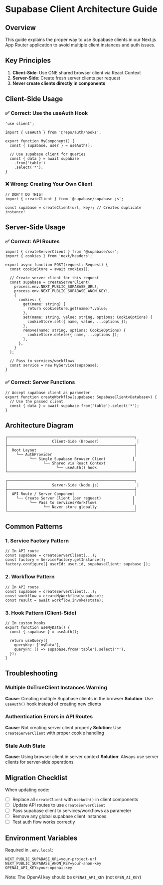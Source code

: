 # Supabase Client Architecture Guide

## Overview

This guide explains the proper way to use Supabase clients in our Next.js App Router application to avoid multiple client instances and auth issues.

## Key Principles

1. **Client-Side**: Use ONE shared browser client via React Context
2. **Server-Side**: Create fresh server clients per request
3. **Never create clients directly in components**

## Client-Side Usage

### ✅ Correct: Use the useAuth Hook

```tsx
'use client';

import { useAuth } from '@repo/auth/hooks';

export function MyComponent() {
  const { supabase, user } = useAuth();
  
  // Use supabase client for queries
  const { data } = await supabase
    .from('table')
    .select('*');
}
```

### ❌ Wrong: Creating Your Own Client

```tsx
// DON'T DO THIS!
import { createClient } from '@supabase/supabase-js';

const supabase = createClient(url, key); // Creates duplicate instance!
```

## Server-Side Usage

### ✅ Correct: API Routes

```tsx
import { createServerClient } from '@supabase/ssr';
import { cookies } from 'next/headers';

export async function POST(request: Request) {
  const cookieStore = await cookies();
  
  // Create server client for this request
  const supabase = createServerClient(
    process.env.NEXT_PUBLIC_SUPABASE_URL!,
    process.env.NEXT_PUBLIC_SUPABASE_ANON_KEY!,
    {
      cookies: {
        get(name: string) {
          return cookieStore.get(name)?.value;
        },
        set(name: string, value: string, options: CookieOptions) {
          cookieStore.set({ name, value, ...options });
        },
        remove(name: string, options: CookieOptions) {
          cookieStore.delete({ name, ...options });
        },
      },
    }
  );
  
  // Pass to services/workflows
  const service = new MyService(supabase);
}
```

### ✅ Correct: Server Functions

```tsx
// Accept supabase client as parameter
export function createWorkflow(supabase: SupabaseClient<Database>) {
  // Use the passed client
  const { data } = await supabase.from('table').select('*');
}
```

## Architecture Diagram

```
┌─────────────────────────────────────────────────────────┐
│                    Client-Side (Browser)                 │
├─────────────────────────────────────────────────────────┤
│  Root Layout                                            │
│    └── AuthProvider                                     │
│          └── Single Supabase Browser Client            │
│                └── Shared via React Context             │
│                      └── useAuth() hook                 │
└─────────────────────────────────────────────────────────┘

┌─────────────────────────────────────────────────────────┐
│                    Server-Side (Node.js)                 │
├─────────────────────────────────────────────────────────┤
│  API Route / Server Component                           │
│    └── Create Server Client (per request)              │
│          └── Pass to Services/Workflows                │
│                └── Never store globally                 │
└─────────────────────────────────────────────────────────┘
```

## Common Patterns

### 1. Service Factory Pattern

```tsx
// In API route
const supabase = createServerClient(...);
const factory = ServiceFactory.getInstance();
factory.configure({ userId: user.id, supabaseClient: supabase });
```

### 2. Workflow Pattern

```tsx
// In API route
const supabase = createServerClient(...);
const workflow = createMyWorkflow(supabase);
const result = await workflow.invoke(state);
```

### 3. Hook Pattern (Client-Side)

```tsx
// In custom hooks
export function useMyData() {
  const { supabase } = useAuth();
  
  return useQuery({
    queryKey: ['myData'],
    queryFn: () => supabase.from('table').select('*'),
  });
}
```

## Troubleshooting

### Multiple GoTrueClient Instances Warning

**Cause**: Creating multiple Supabase clients in the browser
**Solution**: Use `useAuth()` hook instead of creating new clients

### Authentication Errors in API Routes

**Cause**: Not creating server client properly
**Solution**: Use `createServerClient` with proper cookie handling

### Stale Auth State

**Cause**: Using browser client in server context
**Solution**: Always use server clients for server-side operations

## Migration Checklist

When updating code:

- [ ] Replace all `createClient` with `useAuth()` in client components
- [ ] Update API routes to use `createServerClient`
- [ ] Pass supabase client to services/workflows as parameter
- [ ] Remove any global supabase client instances
- [ ] Test auth flow works correctly

## Environment Variables

Required in `.env.local`:
```
NEXT_PUBLIC_SUPABASE_URL=your-project-url
NEXT_PUBLIC_SUPABASE_ANON_KEY=your-anon-key
OPENAI_API_KEY=your-openai-key
```

Note: The OpenAI key should be `OPENAI_API_KEY` (not `OPEN_AI_KEY`) 